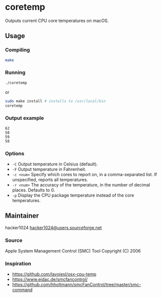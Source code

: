 # coretemp

Outputs current CPU core temperatures on macOS.

## Usage 

### Compiling

```bash
make
```

### Running

```bash
./coretemp
```

or

```bash
sudo make install # installs to /usr/local/bin
coretemp
```

### Output example

```
62
58
59
58
```

### Options

 * `-C` Output temperature in Celsius (default).
 * `-F` Output temperature in Fahrenheit.
 * `-c <num>` Specify which cores to report on, in a comma-separated list. If unspecified, reports all temperatures.
 * `-r <num>`  The accuracy of the temperature, in the number of decimal places. Defaults to 0.
 * `-p` Display the CPU package temperature instead of the core temperatures.
 
## Maintainer 

hacker1024 <hacker1024@users.sourceforge.net>

### Source 

Apple System Management Control (SMC) Tool 
Copyright (C) 2006

### Inspiration 

 * https://github.com/lavoiesl/osx-cpu-temp
 * https://www.eidac.de/smcfancontrol/
 * https://github.com/hholtmann/smcFanControl/tree/master/smc-command
